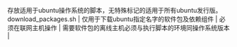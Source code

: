 存放适用于ubuntu操作系统的脚本，无特殊标记的适用于所有ubuntu发行版。  
download_packages.sh | 仅用于下载ubuntu指定名字的软件包及依赖组件 | 必须在联网主机操作 | 需要软件包的离线主机必须与执行脚本的环境同操作系统版本 |  

